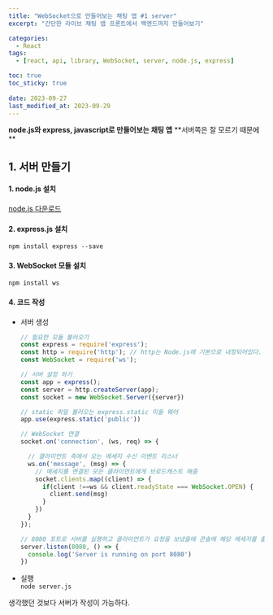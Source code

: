 ```yaml
---
title: "WebSocket으로 만들어보는 채팅 앱 #1 server"
excerpt: "간단한 라이브 채팅 앱 프론트에서 백엔드까지 만들어보기"

categories:
  - React
tags:
  - [react, api, library, WebSocket, server, node.js, express]

toc: true
toc_sticky: true
 
date: 2023-09-27
last_modified_at: 2023-09-29
---
```


**node.js와 express, javascript로 만들어보는 채팅 앱**
**서버쪽은 잘 모르기 때문에 **

## 1. 서버 만들기
#### 1. node.js 설치
  [node.js 다운로드](https://nodejs.org/ko/download)

#### 2. express.js 설치
  `npm install express --save`

#### 3. WebSocket 모듈 설치
  `npm install ws`

#### 4. 코드 작성
- 서버 생성
  ```js
  // 필요한 모듈 불러오기
  const express = require('express');
  const http = require('http'); // http는 Node.js에 기본으로 내장되어있다.
  const WebSocket = require('ws');

  // 서버 설정 하기
  const app = express();
  const server = http.createServer(app);
  const socket = new WebSocket.Server({server})

  // static 파일 불러오는 express.static 미들 웨어
  app.use(express.static('public'))

  // WebSocket 연결
  socket.on('connection', (ws, req) => {

    // 클라이언트 측에서 오는 메세지 수신 이벤트 리스너
    ws.on('message', (msg) => {
      // 메세지를 연결된 모든 클라이언트에게 브로드캐스트 해줌
      socket.clients.map((client) => {
        if(client !==ws && client.readyState === WebSocket.OPEN) {
          client.send(msg)
        }
      })
    }
  });

  // 8080 포트로 서버를 실행하고 클라이언트가 요청을 보냈을때 콘솔에 해당 메세지를 출력한다.
  server.listen(8080, () => {
    console.log('Server is running on port 8080')
  })  
  ```

- 실행     
  `node server.js`

생각했던 것보다 서버가 작성이 가능하다.